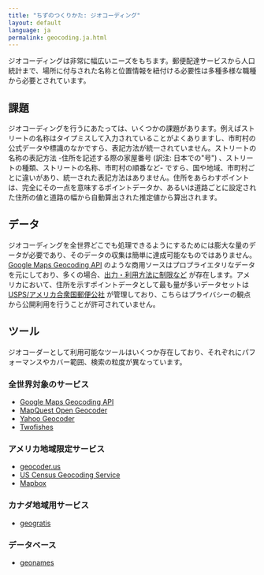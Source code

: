 ```yaml
---
title: "ちずのつくりかた: ジオコーディング"
layout: default
language: ja
permalink: geocoding.ja.html
---
```


ジオコーディングは非常に幅広いニーズをもちます。郵便配達サービスから人口統計まで、場所に付与された名称と位置情報を紐付ける必要性は多種多様な職種から必要とされています。

## 課題

ジオコーディングを行うにあたっては、いくつかの課題があります。例えばストリートの名称はタイプミスして入力されていることがよくありますし、市町村の公式データや標識のなかですら、表記方法が統一されていません。ストリートの名称の表記方法 -住所を記述する際の家屋番号 (訳注: 日本での"号") 、ストリートの種類、ストリートの名称、市町村の順番など- ですら、国や地域、市町村ごとに違いがあり、統一された表記方法はありません。住所をあらわすポイントは、完全にその一点を意味するポイントデータか、あるいは道路ごとに設定された住所の値と道路の幅から自動算出された推定値から算出されます。

## データ

ジオコーディングを全世界どこでも処理できるようにするためには膨大な量のデータが必要であり、そのデータの収集は簡単に達成可能なものではありません。[Google Maps Geocoding API](https://developers.google.com/maps/documentation/geocoding/) のような商用ソースはプロプライエタリなデータを元にしており、多くの場合、[出力・利用方法に制限など](https://developers.google.com/maps/terms#section_10_12) が存在します。アメリカにおいて、住所を示すポイントデータとして最も量が多いデータセットは [USPS/アメリカ合衆国郵便公社](https://www.usps.com/) が管理しており、こちらはプライバシーの観点から公開利用を行うことが許可されていません。

## ツール

ジオコーダーとして利用可能なツールはいくつか存在しており、それぞれにパフォーマンスやカバー範囲、検索の粒度が異なっています。

### 全世界対象のサービス

* [Google Maps Geocoding API](https://developers.google.com/maps/documentation/geocoding/)
* [MapQuest Open Geocoder](https://developer.mapquest.com/web/products/open/geocoding-service)
* [Yahoo Geocoder](https://developer.yahoo.com/boss/geo/)
* [Twofishes](http://demo.twofishes.net/)

### アメリカ地域限定サービス

* [geocoder.us](http://geocoder.us/)
* [US Census Geocoding Service](http://geocoding.geo.census.gov/geocoder/Geocoding_Services_API.pdf)
* [Mapbox](https://www.mapbox.com/developers/api/geocoding/)

### カナダ地域用サービス

* [geogratis](http://geogratis.gc.ca/site/eng/geoloc)

### データベース

* [geonames](http://www.geonames.org/)